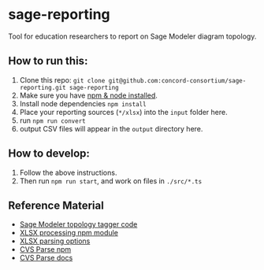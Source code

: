 # sage-reporting
Tool for education researchers to report on Sage Modeler diagram topology.


## How to run this:
1. Clone this repo: `git clone git@github.com:concord-consortium/sage-reporting.git sage-reporting`
2. Make sure you have [npm & node installed](https://www.npmjs.com/get-npm).
2. Install node dependencies `npm install`
3. Place your reporting sources (`*/xlsx`) into the `input` folder here.
4. run `npm run convert`
5. output CSV files will appear in the `output` directory here.


## How to develop:
1. Follow the above instructions.
1. Then run `npm run start`, and work on files in `./src/*.ts`

## Reference Material

* [Sage Modeler topology tagger code](https://github.com/concord-consortium/building-models/blob/master/src/code/utils/topology-tagger.ts)
* [XLSX processing npm module](https://www.npmjs.com/package/xlsx)
* [XLSX parsing options](https://www.npmjs.com/package/xlsx#parsing-options)
* [CVS Parse npm](https://www.npmjs.com/package/csv-parse)
* [CVS Parse docs](https://csv.js.org/parse/)

